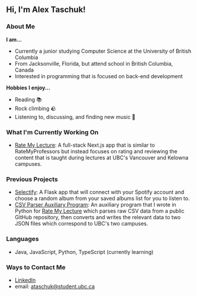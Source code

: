 ## Hi, I'm Alex Taschuk!
### About Me 
**I am...**
- Currently a junior studying Computer Science at the University of British Columbia
- From Jacksonville, Florida, but attend school in British Columbia, Canada
- Interested in programming that is focused on back-end development


**Hobbies**
**I enjoy...**
- Reading 📚
- Rock climbing 🪨
- Listening to, discussing, and finding new music 🎵

### What I'm Currently Working On
- [Rate My Lecture](https://github.com/alextaschuk/rate-my-lecture): A full-stack Next.js app that is similar to RateMyProfessors but instead focuses on rating and reviewing the content that is taught during lectures at UBC's Vancouver and Kelowna campuses.

### Previous Projects
- [Selectify](https://github.com/alextaschuk/selectify): A Flask app that will connect with your Spotify account and choose a random album from your saved albums list for you to listen to.
- [CSV Parser Auxiliary Program](https://github.com/alextaschuk/csv-parser): An auxiliary program that I wrote in Python for [Rate My Lecture](https://github.com/alextaschuk/rate-my-lecture) which parses raw CSV data from a public GitHub repository, then converts and writes the relevant data to two JSON files which correspond to UBC's two campuses.

### Languages
- Java, JavaScript, Python, TypeScript (currently learning)

### Ways to Contact Me
- [LinkedIn](https://www.linkedin.com/in/alextaschuk/)
- email: ataschuk@student.ubc.ca
<!--
**alextaschuk/alextaschuk** is a ✨ _special_ ✨ repository because its `README.md` (this file) appears on your GitHub profile.

Here are some ideas to get you started:

- 🔭 I’m currently working on ...
- 🌱 I’m currently learning ...
- 👯 I’m looking to collaborate on ...
- 🤔 I’m looking for help with ...
- 💬 Ask me about ...
- 📫 How to reach me: ...
- 😄 Pronouns: ...
- ⚡ Fun fact: ...
-->
